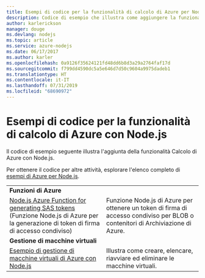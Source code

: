 ```yaml
---
title: Esempi di codice per la funzionalità di calcolo di Azure per Node.js
description: Codice di esempio che illustra come aggiungere la funzionalità di calcolo di Azure con Node.js.
author: karlerickson
manager: douge
ms.devlang: nodejs
ms.topic: article
ms.service: azure-nodejs
ms.date: 06/17/2017
ms.author: karler
ms.openlocfilehash: 0a9126f35624121fd48dd6b8d3a29a2764faf17d
ms.sourcegitcommit: f799dd4590dc5a5e646d7d50c9604a9975dadeb1
ms.translationtype: HT
ms.contentlocale: it-IT
ms.lasthandoff: 07/31/2019
ms.locfileid: "68690972"
---
```

# <a name="azure-compute-with-nodejs-code-samples"></a>Esempi di codice per la funzionalità di calcolo di Azure con Node.js

Il codice di esempio seguente illustra l'aggiunta della funzionalità Calcolo di Azure con Node.js.

Per ottenere il codice per altre attività, esplorare l'elenco completo di [esempi di Azure per Node.js](https://azure.microsoft.com/resources/samples/?term=nodejs).

| | |
|---|---|
| **Funzioni di Azure** ||
| [Node.js Azure Function for generating SAS tokens](https://azure.microsoft.com/resources/samples/functions-node-sas-token/) (Funzione Node.js di Azure per la generazione di token di firma di accesso condiviso) | Funzione Node.js di Azure per ottenere un token di firma di accesso condiviso per BLOB o contenitori di Archiviazione di Azure. |
| **Gestione di macchine virtuali** ||
| [Esempio di gestione di macchine virtuali di Azure con Node.js](https://github.com/Azure-Samples/compute-node-manage-vm) | Illustra come creare, elencare, riavviare ed eliminare le macchine virtuali. |